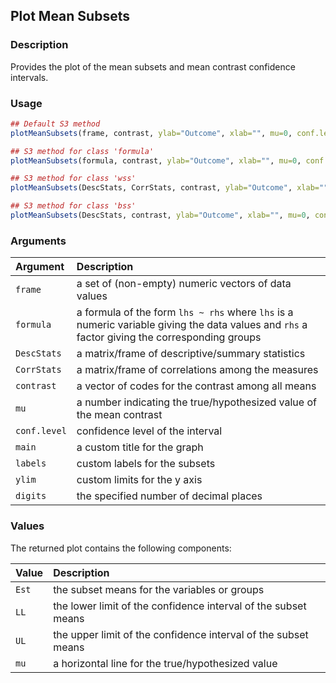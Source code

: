 ## Plot Mean Subsets

### Description

Provides the plot of the mean subsets and mean contrast confidence intervals.

### Usage

```r
## Default S3 method
plotMeanSubsets(frame, contrast, ylab="Outcome", xlab="", mu=0, conf.level=.95, rope=NULL, values=TRUE, main=NULL, labels=NULL, ylim=NULL, digits=3)

## S3 method for class 'formula'
plotMeanSubsets(formula, contrast, ylab="Outcome", xlab="", mu=0, conf.level=.95, rope=NULL, values=TRUE, main=NULL, labels=NULL, ylim=NULL, digits=3)

## S3 method for class 'wss'
plotMeanSubsets(DescStats, CorrStats, contrast, ylab="Outcome", xlab="", mu=0, conf.level=.95, rope=NULL, values=TRUE, main=NULL, labels=NULL, ylim=NULL, digits=3)

## S3 method for class 'bss'
plotMeanSubsets(DescStats, contrast, ylab="Outcome", xlab="", mu=0, conf.level=.95, rope=NULL, values=TRUE, main=NULL, labels=NULL, ylim=NULL, digits=3)
```

### Arguments

Argument | Description
:-- | :--
```frame``` | a set of (non-empty) numeric vectors of data values
```formula``` | a formula of the form `lhs ~ rhs` where `lhs` is a numeric variable giving the data values and `rhs` a factor giving the corresponding groups
```DescStats``` | a matrix/frame of descriptive/summary statistics
```CorrStats``` | a matrix/frame of correlations among the measures
```contrast``` | a vector of codes for the contrast among all means
```mu``` | a number indicating the true/hypothesized value of the mean contrast
```conf.level``` | confidence level of the interval
```main``` | a custom title for the graph
```labels``` | custom labels for the subsets
```ylim``` | custom limits for the y axis
```digits``` | the specified number of decimal places

### Values

The returned plot contains the following components:

Value | Description
:-- | :--
```Est``` | the subset means for the variables or groups
```LL``` | the lower limit of the confidence interval of the subset means
```UL``` | the upper limit of the confidence interval of the subset means
```mu``` | a horizontal line for the true/hypothesized value

